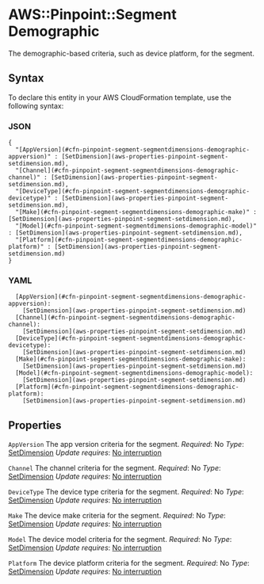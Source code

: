 # AWS::Pinpoint::Segment Demographic<a name="aws-properties-pinpoint-segment-segmentdimensions-demographic"></a>

The demographic\-based criteria, such as device platform, for the segment\.

## Syntax<a name="aws-properties-pinpoint-segment-segmentdimensions-demographic-syntax"></a>

To declare this entity in your AWS CloudFormation template, use the following syntax:

### JSON<a name="aws-properties-pinpoint-segment-segmentdimensions-demographic-syntax.json"></a>

```
{
  "[AppVersion](#cfn-pinpoint-segment-segmentdimensions-demographic-appversion)" : [SetDimension](aws-properties-pinpoint-segment-setdimension.md),
  "[Channel](#cfn-pinpoint-segment-segmentdimensions-demographic-channel)" : [SetDimension](aws-properties-pinpoint-segment-setdimension.md),
  "[DeviceType](#cfn-pinpoint-segment-segmentdimensions-demographic-devicetype)" : [SetDimension](aws-properties-pinpoint-segment-setdimension.md),
  "[Make](#cfn-pinpoint-segment-segmentdimensions-demographic-make)" : [SetDimension](aws-properties-pinpoint-segment-setdimension.md),
  "[Model](#cfn-pinpoint-segment-segmentdimensions-demographic-model)" : [SetDimension](aws-properties-pinpoint-segment-setdimension.md),
  "[Platform](#cfn-pinpoint-segment-segmentdimensions-demographic-platform)" : [SetDimension](aws-properties-pinpoint-segment-setdimension.md)
}
```

### YAML<a name="aws-properties-pinpoint-segment-segmentdimensions-demographic-syntax.yaml"></a>

```
  [AppVersion](#cfn-pinpoint-segment-segmentdimensions-demographic-appversion):
    [SetDimension](aws-properties-pinpoint-segment-setdimension.md)
  [Channel](#cfn-pinpoint-segment-segmentdimensions-demographic-channel):
    [SetDimension](aws-properties-pinpoint-segment-setdimension.md)
  [DeviceType](#cfn-pinpoint-segment-segmentdimensions-demographic-devicetype):
    [SetDimension](aws-properties-pinpoint-segment-setdimension.md)
  [Make](#cfn-pinpoint-segment-segmentdimensions-demographic-make):
    [SetDimension](aws-properties-pinpoint-segment-setdimension.md)
  [Model](#cfn-pinpoint-segment-segmentdimensions-demographic-model):
    [SetDimension](aws-properties-pinpoint-segment-setdimension.md)
  [Platform](#cfn-pinpoint-segment-segmentdimensions-demographic-platform):
    [SetDimension](aws-properties-pinpoint-segment-setdimension.md)
```

## Properties<a name="aws-properties-pinpoint-segment-segmentdimensions-demographic-properties"></a>

`AppVersion`  <a name="cfn-pinpoint-segment-segmentdimensions-demographic-appversion"></a>
The app version criteria for the segment\.
*Required*: No
*Type*: [SetDimension](aws-properties-pinpoint-segment-setdimension.md)
*Update requires*: [No interruption](https://docs.aws.amazon.com/AWSCloudFormation/latest/UserGuide/using-cfn-updating-stacks-update-behaviors.html#update-no-interrupt)

`Channel`  <a name="cfn-pinpoint-segment-segmentdimensions-demographic-channel"></a>
The channel criteria for the segment\.
*Required*: No
*Type*: [SetDimension](aws-properties-pinpoint-segment-setdimension.md)
*Update requires*: [No interruption](https://docs.aws.amazon.com/AWSCloudFormation/latest/UserGuide/using-cfn-updating-stacks-update-behaviors.html#update-no-interrupt)

`DeviceType`  <a name="cfn-pinpoint-segment-segmentdimensions-demographic-devicetype"></a>
The device type criteria for the segment\.
*Required*: No
*Type*: [SetDimension](aws-properties-pinpoint-segment-setdimension.md)
*Update requires*: [No interruption](https://docs.aws.amazon.com/AWSCloudFormation/latest/UserGuide/using-cfn-updating-stacks-update-behaviors.html#update-no-interrupt)

`Make`  <a name="cfn-pinpoint-segment-segmentdimensions-demographic-make"></a>
The device make criteria for the segment\.
*Required*: No
*Type*: [SetDimension](aws-properties-pinpoint-segment-setdimension.md)
*Update requires*: [No interruption](https://docs.aws.amazon.com/AWSCloudFormation/latest/UserGuide/using-cfn-updating-stacks-update-behaviors.html#update-no-interrupt)

`Model`  <a name="cfn-pinpoint-segment-segmentdimensions-demographic-model"></a>
The device model criteria for the segment\.
*Required*: No
*Type*: [SetDimension](aws-properties-pinpoint-segment-setdimension.md)
*Update requires*: [No interruption](https://docs.aws.amazon.com/AWSCloudFormation/latest/UserGuide/using-cfn-updating-stacks-update-behaviors.html#update-no-interrupt)

`Platform`  <a name="cfn-pinpoint-segment-segmentdimensions-demographic-platform"></a>
The device platform criteria for the segment\.
*Required*: No
*Type*: [SetDimension](aws-properties-pinpoint-segment-setdimension.md)
*Update requires*: [No interruption](https://docs.aws.amazon.com/AWSCloudFormation/latest/UserGuide/using-cfn-updating-stacks-update-behaviors.html#update-no-interrupt)
